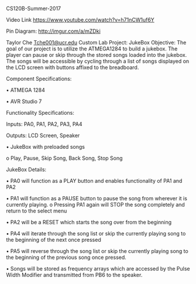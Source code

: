 CS120B-Summer-2017

Video Link
https://www.youtube.com/watch?v=h71nCW1uf6Y

Pin Diagram:
http://imgur.com/a/mZDki

Taylor Che
Tche001@ucr.edu
Custom Lab
Project: JukeBox
Objective:
The goal of our project is to utilize the ATMEGA1284 to build a jukebox. The player can pause or skip
through the stored songs loaded into the jukebox. The songs will be accessible by cycling through a list of
songs displayed on the LCD screen with buttons affixed to the breadboard.


Component Specifications:

• ATMEGA 1284

• AVR Studio 7

Functionality Specifications:

Inputs: PA0, PA1, PA2, PA3, PA4

Outputs: LCD Screen, Speaker

• JukeBox with preloaded songs

o Play, Pause, Skip Song, Back Song, Stop Song


JukeBox Details:

• PA0 will function as a PLAY button and enables functionality of PA1 and PA2

• PA1 will function as a PAUSE button to pause the song from wherever it is currently playing.
    o Pressing PA1 again will STOP the song completely and return to the select menu

• PA2 will be a RESET which starts the song over from the beginning

• PA4 will iterate through the song list or skip the currently playing song to the beginning of the
next once pressed

• PA5 will reverse through the song list or skip the currently playing song to the beginning of the
previous song once pressed.

• Songs will be stored as frequency arrays which are accessed by the Pulse Width Modifier and
transmitted from PB6 to the speaker.
